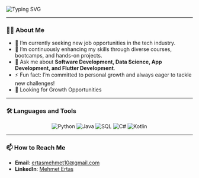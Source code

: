 ![Typing SVG](https://readme-typing-svg.demolab.com/?font=Fira+Code&weight=-100&size=35&duration=2000&pause=1000&color=FFFFFF&width=400&height=77&lines=Hi,+I%27m+Mehmet+Ertas👋;%20Software+Engineer%F0%9F%A7%91%E2%80%8D%F0%9F%92%BB)

---

### 👨‍💻 About Me
- 🔭 I’m currently seeking new job opportunities in the tech industry.
- 🌱 I’m continuously enhancing my skills through diverse courses, bootcamps, and hands-on projects.
- 💬 Ask me about **Software Development, Data Science, App Development, and Flutter Development**.
- ⚡ Fun fact: I’m committed to personal growth and always eager to tackle new challenges!
- 🚀 Looking for Growth Opportunities

---

### 🛠️ Languages and Tools
<p align="center">
  <img src="https://img.shields.io/badge/Python-3776AB?style=for-the-badge&logo=python&logoColor=white" alt="Python"/>
  <img src="https://img.shields.io/badge/Java-ED8B00?style=for-the-badge&logo=java&logoColor=white" alt="Java"/>
  <img src="https://img.shields.io/badge/SQL-02569B?style=for-the-badge&logo=postgresql&logoColor=white" alt="SQL"/>
  <img src="https://img.shields.io/badge/C%23-239120?style=for-the-badge&logo=c-sharp&logoColor=white" alt="C#"/>
  <img src="https://img.shields.io/badge/Kotlin-0095D5?style=for-the-badge&logo=kotlin&logoColor=white" alt="Kotlin"/>
</p>

---

### 📫 How to Reach Me
- **Email**: [ertasmehmet10@gmail.com](mailto:ertasmehmet10@gmail.com)
- **LinkedIn**: [Mehmet Ertaş](https://www.linkedin.com/in/mehmetertas/)
